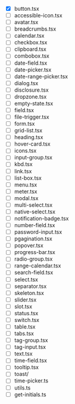 - [x] button.tsx
- [ ] accessible-icon.tsx
- [ ] avatar.tsx
- [ ] breadcrumbs.tsx
- [ ] calendar.tsx
- [ ] checkbox.tsx
- [ ] clipboard.tsx
- [ ] combobox.tsx
- [ ] date-field.tsx
- [ ] date-picker.tsx
- [ ] date-range-picker.tsx
- [ ] dialog.tsx
- [ ] disclosure.tsx
- [ ] dropzone.tsx
- [ ] empty-state.tsx
- [ ] field.tsx
- [ ] file-trigger.tsx
- [ ] form.tsx
- [ ] grid-list.tsx
- [ ] heading.tsx
- [ ] hover-card.tsx
- [ ] icons.tsx
- [ ] input-group.tsx
- [ ] kbd.tsx
- [ ] link.tsx
- [ ] list-box.tsx
- [ ] menu.tsx
- [ ] meter.tsx
- [ ] modal.tsx
- [ ] multi-select.tsx
- [ ] native-select.tsx
- [ ] notification-badge.tsx
- [ ] number-field.tsx
- [ ] password-input.tsx
- [ ] pgagination.tsx
- [ ] popover.tsx
- [ ] progress-bar.tsx
- [ ] radio-group.tsx
- [ ] range-calendar.tsx
- [ ] search-field.tsx
- [ ] select.tsx
- [ ] separator.tsx
- [ ] skeleton.tsx
- [ ] slider.tsx
- [ ] slot.tsx
- [ ] status.tsx
- [ ] switch.tsx
- [ ] table.tsx
- [ ] tabs.tsx
- [ ] tag-group.tsx
- [ ] tag-input.tsx
- [ ] text.tsx
- [ ] time-field.tsx
- [ ] tooltip.tsx
- [ ] toast/
- [ ] time-picker.ts
- [ ] utils.ts
- [ ] get-initials.ts
